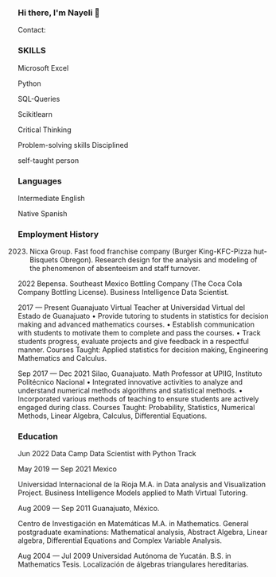 ### Hi there, I'm Nayeli 👋

Contact:


 
### SKILLS
Microsoft Excel 

Python

SQL-Queries

Scikitlearn

Critical Thinking

Problem-solving skills
Disciplined

self-taught person


### Languages

Intermediate English

Native Spanish

 

### Employment History

2023. Nicxa Group. Fast food franchise company (Burger King-KFC-Pizza hut-Bisquets Obregon). 
Research design for the analysis and modeling of the phenomenon of absenteeism and staff turnover.

2022 Bepensa. Southeast Mexico Bottling Company (The Coca Cola Company Bottling License).
Business Intelligence Data Scientist.

2017 — Present
Guanajuato
Virtual Teacher at Universidad Virtual del Estado de Guanajuato
•	Provide tutoring to students in statistics for decision making and advanced mathematics courses.
•	Establish communication with students to motivate them to complete and pass the courses.
•	Track students progress, evaluate projects and give feedback in a respectful manner.
Courses Taught: Applied statistics for decision making, Engineering Mathematics and Calculus.

Sep 2017 — Dec 2021
Silao, Guanajuato.
Math Professor at UPIIG, Instituto Politécnico Nacional
•	Integrated innovative activities to analyze and understand numerical methods algorithms and statistical methods.
•	Incorporated various methods of teaching to ensure students are actively engaged during class.
Courses Taught: Probability, Statistics, Numerical Methods, Linear Algebra, Calculus, Differential Equations.




### Education
 
Jun 2022	Data Camp
Data Scientist with Python Track

 
May 2019 — Sep 2021
Mexico
 
Universidad Internacional de la Rioja
M.A. in Data analysis and Visualization
Project. Business Intelligence Models applied to Math Virtual Tutoring.
 
Aug 2009 — Sep 2011
Guanajuato, México.
 
Centro de Investigación en Matemáticas
M.A. in Mathematics.
General postgraduate examinations: Mathematical analysis, Abstract
Algebra, Linear algebra, Differential Equations and Complex Variable
Analysis.
 

Aug 2004 — Jul 2009	Universidad Autónoma de Yucatán.
B.S. in Mathematics
Tesis. Localización de álgebras triangulares hereditarias.


